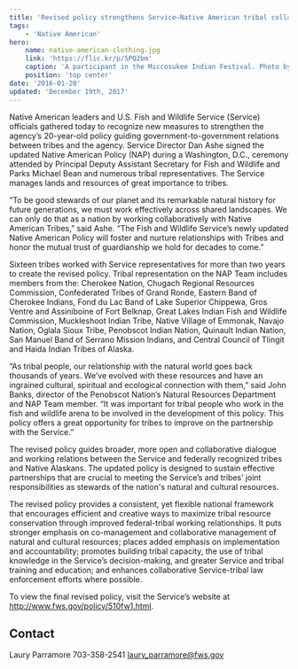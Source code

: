 ```yaml
---
title: 'Revised policy strengthens Service–Native American tribal collaboration for conservation of shared natural heritage'
tags:
    - 'Native American'
hero:
    name: native-american-clothing.jpg
    link: 'https://flic.kr/p/5PQ2bm'
    caption: 'A participant in the Miccosukee Indian Festival. Photo by Matthew Hoelscher, CC by SA 2.0.'
    position: 'top center'
date: '2016-01-20'
updated: 'December 19th, 2017'
---
```


Native American leaders and U.S. Fish and Wildlife Service (Service) officials gathered today to recognize new measures to strengthen the agency’s 20-year-old policy guiding government-to-government relations between tribes and the agency. Service Director Dan Ashe signed the updated Native American Policy (NAP) during a Washington, D.C., ceremony attended by Principal Deputy Assistant Secretary for Fish and Wildlife and Parks Michael Bean and numerous tribal representatives. The Service manages lands and resources of great importance to tribes.

“To be good stewards of our planet and its remarkable natural history for future generations, we must work effectively across shared landscapes. We can only do that as a nation by working collaboratively with Native American Tribes,” said Ashe. “The Fish and Wildlife Service’s newly updated Native American Policy will foster and nurture relationships with Tribes and honor the mutual trust of guardianship we hold for decades to come.”

Sixteen tribes worked with Service representatives for more than two years to create the revised policy. Tribal representation on the NAP Team includes members from the: Cherokee Nation, Chugach Regional Resources Commission, Confederated Tribes of Grand Ronde, Eastern Band of Cherokee Indians, Fond du Lac Band of Lake Superior Chippewa, Gros Ventre and Assiniboine of Fort Belknap, Great Lakes Indian Fish and Wildlife Commission, Muckleshoot Indian Tribe, Native Village of Emmonak, Navajo Nation, Oglala Sioux Tribe, Penobscot Indian Nation, Quinault Indian Nation, San Manuel Band of Serrano Mission Indians, and Central Council of Tlingit and Haida Indian Tribes of Alaska.

“As tribal people, our relationship with the natural world goes back thousands of years. We’ve evolved with these resources and have an ingrained cultural, spiritual and ecological connection with them,” said John Banks, director of the Penobscot Nation’s Natural Resources Department and NAP Team member. “It was important for tribal people who work in the fish and wildlife arena to be involved in the development of this policy. This policy offers a great opportunity for tribes to improve on the partnership with the Service.”

The revised policy guides broader, more open and collaborative dialogue and working relations between the Service and federally recognized tribes and Native Alaskans. The updated policy is designed to sustain effective partnerships that are crucial to meeting the Service’s and tribes’ joint responsibilities as stewards of the nation's natural and cultural resources.

The revised policy provides a consistent, yet flexible national framework that encourages efficient and creative ways to maximize tribal resource conservation through improved federal-tribal working relationships. It puts stronger emphasis on co-management and collaborative management of natural and cultural resources; places added emphasis on implementation and accountability; promotes building tribal capacity, the use of tribal knowledge in the Service’s decision-making, and greater Service and tribal training and education; and enhances collaborative Service-tribal law enforcement efforts where possible.

To view the final revised policy, visit the Service’s website at http://www.fws.gov/policy/510fw1.html.

## Contact

Laury Parramore
703-358-2541
laury_parramore@fws.gov
